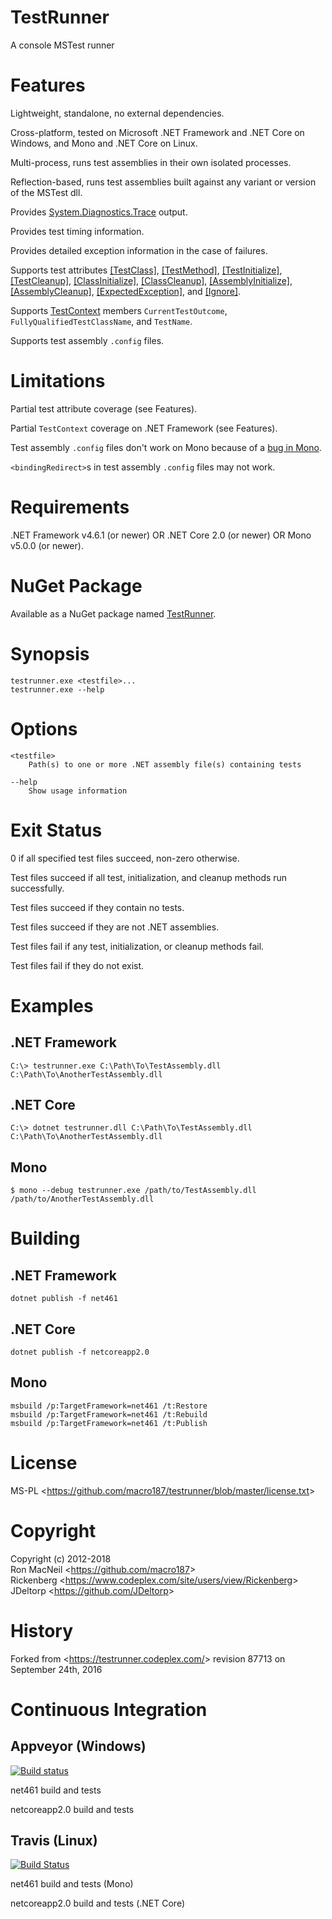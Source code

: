 TestRunner
==========

A console MSTest runner


Features
========

Lightweight, standalone, no external dependencies.

Cross-platform, tested on Microsoft .NET Framework and .NET Core on Windows,
and Mono and .NET Core on Linux.

Multi-process, runs test assemblies in their own isolated processes.

Reflection-based, runs test assemblies built against any variant or version of
the MSTest dll.

Provides
[System.Diagnostics.Trace](https://docs.microsoft.com/en-gb/dotnet/api/system.diagnostics.trace)
output.

Provides test timing information.

Provides detailed exception information in the case of failures.

Supports test attributes
[\[TestClass\]](https://docs.microsoft.com/en-gb/dotnet/api/microsoft.visualstudio.testtools.unittesting.testclassattribute),
[\[TestMethod\]](https://docs.microsoft.com/en-gb/dotnet/api/microsoft.visualstudio.testtools.unittesting.testmethodattribute),
[\[TestInitialize\]](https://docs.microsoft.com/en-gb/dotnet/api/microsoft.visualstudio.testtools.unittesting.testinitializeattribute),
[\[TestCleanup\]](https://docs.microsoft.com/en-gb/dotnet/api/microsoft.visualstudio.testtools.unittesting.testcleanupattribute),
[\[ClassInitialize\]](https://docs.microsoft.com/en-gb/dotnet/api/microsoft.visualstudio.testtools.unittesting.classinitializeattribute),
[\[ClassCleanup\]](https://docs.microsoft.com/en-gb/dotnet/api/microsoft.visualstudio.testtools.unittesting.classcleanupattribute),
[\[AssemblyInitialize\]](https://docs.microsoft.com/en-gb/dotnet/api/microsoft.visualstudio.testtools.unittesting.assemblyinitializeattribute),
[\[AssemblyCleanup\]](https://docs.microsoft.com/en-gb/dotnet/api/microsoft.visualstudio.testtools.unittesting.assemblycleanupattribute),
[\[ExpectedException\]](https://docs.microsoft.com/en-gb/dotnet/api/microsoft.visualstudio.testtools.unittesting.expectedexceptionattribute),
and
[\[Ignore\]](https://docs.microsoft.com/en-gb/dotnet/api/microsoft.visualstudio.testtools.unittesting.ignoreattribute).

Supports [TestContext](https://docs.microsoft.com/en-gb/dotnet/api/microsoft.visualstudio.testtools.unittesting.testcontext)
members `CurrentTestOutcome`, `FullyQualifiedTestClassName`, and `TestName`.

Supports test assembly `.config` files.


Limitations
===========

Partial test attribute coverage (see Features).

Partial `TestContext` coverage on .NET Framework (see Features).

Test assembly `.config` files don't work on Mono because of a
[bug in Mono](https://bugzilla.xamarin.com/show_bug.cgi?id=15741).

`<bindingRedirect>`s in test assembly `.config` files may not work.


Requirements
============

.NET Framework v4.6.1 (or newer) OR .NET Core 2.0 (or newer) OR Mono v5.0.0
(or newer).


NuGet Package
=============

Available as a NuGet package named [TestRunner](https://www.nuget.org/packages/TestRunner/).


Synopsis
========

```
testrunner.exe <testfile>...
testrunner.exe --help
```


Options
=======

```
<testfile>
    Path(s) to one or more .NET assembly file(s) containing tests

--help
    Show usage information
```


Exit Status
===========

0 if all specified test files succeed, non-zero otherwise.

Test files succeed if all test, initialization, and cleanup methods run
successfully.

Test files succeed if they contain no tests.

Test files succeed if they are not .NET assemblies.

Test files fail if any test, initialization, or cleanup methods fail.

Test files fail if they do not exist.


Examples
========

.NET Framework
--------------

```
C:\> testrunner.exe C:\Path\To\TestAssembly.dll C:\Path\To\AnotherTestAssembly.dll
```


.NET Core
---------

```
C:\> dotnet testrunner.dll C:\Path\To\TestAssembly.dll C:\Path\To\AnotherTestAssembly.dll
```


Mono
----

```
$ mono --debug testrunner.exe /path/to/TestAssembly.dll /path/to/AnotherTestAssembly.dll
```


Building
========

.NET Framework
--------------

```
dotnet publish -f net461
```


.NET Core
---------

```
dotnet publish -f netcoreapp2.0
```


Mono
----

```
msbuild /p:TargetFramework=net461 /t:Restore
msbuild /p:TargetFramework=net461 /t:Rebuild
msbuild /p:TargetFramework=net461 /t:Publish
```


License
=======

MS-PL \<<https://github.com/macro187/testrunner/blob/master/license.txt>\>


Copyright
=========

Copyright (c) 2012-2018  
Ron MacNeil \<<https://github.com/macro187>\>  
Rickenberg \<<https://www.codeplex.com/site/users/view/Rickenberg>\>  
JDeltorp \<<https://github.com/JDeltorp>\>  


History
=======

Forked from \<<https://testrunner.codeplex.com/>\> revision 87713 on September 24th, 2016


Continuous Integration
======================


Appveyor (Windows)
------------------------------------

[![Build status](https://ci.appveyor.com/api/projects/status/v8s72ij64an7kr87?svg=true)](https://ci.appveyor.com/project/macro187/testrunner)

net461 build and tests

netcoreapp2.0 build and tests


Travis (Linux)
------------------------------------

[![Build Status](https://travis-ci.org/macro187/testrunner.svg?branch=master)](https://travis-ci.org/macro187/testrunner)

net461 build and tests (Mono)

netcoreapp2.0 build and tests (.NET Core)

